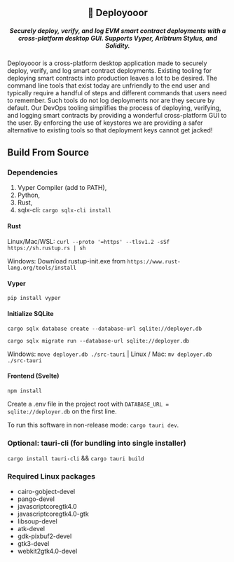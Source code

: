 <p align="center">
 <h2 align="center">🚀 Deployooor</h2>
  <h5 align="center">Securely deploy, verify, and log EVM smart contract deployments with a cross-platform desktop GUI. Supports Vyper, Aribtrum Stylus, and Solidity.</h5>
</p>

Deployooor is a cross-platform desktop application made to securely deploy, verify, and log smart contract deployments. Existing tooling for deploying smart contracts into production leaves a lot to be desired. The command line tools that exist today are unfriendly to the end user and typically require a handful of steps and different commands that users need to remember. Such tools do not log deployments nor are they secure by default. Our DevOps tooling simplifies the process of deploying, verifying, and logging smart contracts by providing a wonderful cross-platform GUI to the user. By enforcing the use of keystores we are providing a safer alternative to existing tools so that deployment keys cannot get jacked!

## Build From Source

### Dependencies

1. Vyper Compiler (add to PATH),
1. Python,
1. Rust,
1. sqlx-cli: `cargo sqlx-cli install`

#### Rust

Linux/Mac/WSL: `curl --proto '=https' --tlsv1.2 -sSf https://sh.rustup.rs | sh`

Windows: Download rustup-init.exe from `https://www.rust-lang.org/tools/install`

#### Vyper

`pip install vyper`

#### Initialize SQLite

`cargo sqlx database create --database-url sqlite://deployer.db`

`cargo sqlx migrate run --database-url sqlite://deployer.db`

Windows: `move deployer.db ./src-tauri` | Linux / Mac: `mv deployer.db ./src-tauri`

#### Frontend (Svelte)

`npm install`

Create a .env file in the project root with `DATABASE_URL = sqlite://deployer.db` on the first line.

To run this software in non-release mode: `cargo tauri dev`.

### Optional: tauri-cli (for bundling into single installer)

`cargo install tauri-cli` && `cargo tauri build`

### Required Linux packages

- cairo-gobject-devel
- pango-devel
- javascriptcoregtk4.0
- javascriptcoregtk4.0-gtk
- libsoup-devel
- atk-devel
- gdk-pixbuf2-devel
- gtk3-devel
- webkit2gtk4.0-devel
